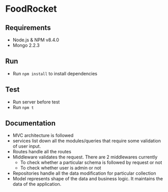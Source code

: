 # FoodRocket

## Requirements

- Node.js & NPM v8.4.0
- Mongo 2.2.3

## Run

- Run `npm install` to install dependencies

## Test

- Run server before test
- Run `npm t`

## Documentation

- MVC architecture is followed
- services list down all the modules/queries that require some validation of user input.
- Routes handle all the routes
- Middleware validates the request. There are 2 middlewares currently
  - To check whether a particular schema is followed by request or not
  - To check whether user is admin or not
- Repositories handle all the data modification for particular collection
- Model represents shape of the data and business logic. It maintains the data of the application.
